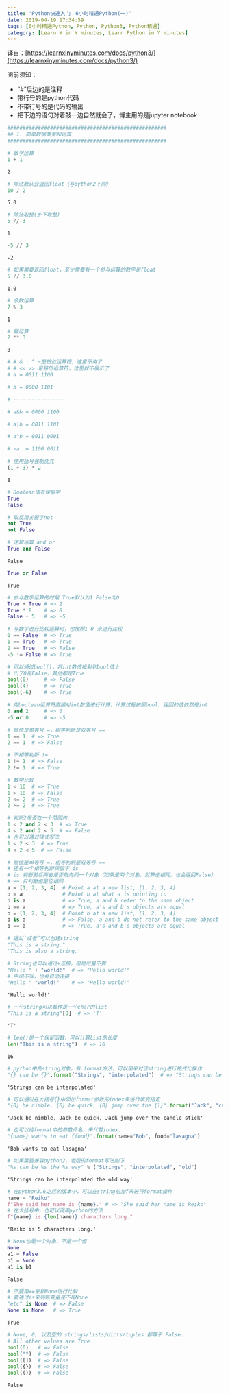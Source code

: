 ```yaml
---
title: 'Python快速入门：6小时精通Python(一)'
date: 2019-04-19 17:34:59
tags: [6小时精通Python, Python, Python3, Python精通]
category: [Learn X in Y minutes, Learn Python in Y minutes]
---
```


译自：[https://learnxinyminutes.com/docs/python3/](https://learnxinyminutes.com/docs/python3/)

阅前须知：

- “#”后边的是注释
- 带行号的是python代码
- 不带行号的是代码的输出
- 把下边的语句对着敲一边自然就会了，博主用的是jupyter notebook

```python
####################################################
## 1. 简单数据类型和运算
####################################################
```


```python
# 数学运算
1 + 1
```




    2




```python
# 除法默认会返回float（与python2不同）
10 / 2
```




    5.0




```python
# 除法取整(乡下取整)
5 // 3
```




    1




```python
-5 // 3
```




    -2




```python
# 如果需要返回float，至少需要有一个参与运算的数字是float
5 // 3.0
```




    1.0




```python
# 余数运算
7 % 3
```




    1




```python
# 幂运算
2 ** 3
```




    8




```python
# # & | ^ ~是按位运算符，这里不讲了
# # << >> 是移位运算符，这里就不展示了
# a = 0011 1100

# b = 0000 1101

# -----------------

# a&b = 0000 1100

# a|b = 0011 1101

# a^b = 0011 0001

# ~a  = 1100 0011
```


```python
# 使用括号强制优先
(1 + 3) * 2
```




    8




```python
# Boolean值有保留字
True
False
```


```python
# 取反用关键字not
not True
not False
```


```python
# 逻辑运算 and or
True and False
```




    False




```python
True or False
```




    True




```python
# 参与数字运算的时候 True默认为1 False为0
True + True # => 2
True * 8    # => 8
False - 5   # => -5
```


```python
# 与数字进行比较运算时，也按照1 0 来进行比较
0 == False  # => True
1 == True   # => True
2 == True   # => False
-5 != False # => True
```


```python
# 可以通过bool()，将int数值投射到bool值上
# 出了0是False，其他都是True
bool(0)     # => False
bool(4)     # => True
bool(-6)    # => True
```


```python
# 用boolean运算符直接对int数值进行计算，计算过程按照bool，返回的值依然是int
0 and 2     # => 0
-5 or 0     # => -5
```


```python
# 赋值是单等号 =，相等判断是双等号 ==
1 == 1  # => True
2 == 1  # => False
```


```python
# 不相等判断 !=
1 != 1  # => False
2 != 1  # => True
```


```python
# 数学比较
1 < 10  # => True
1 > 10  # => False
2 <= 2  # => True
2 >= 2  # => True
```


```python
# 判断2是否在一个范围内
1 < 2 and 2 < 3  # => True
4 < 2 and 2 < 5  # => False
# 也可以通过链式写法
1 < 2 < 3  # => True
4 < 2 < 5  # => False
```


```python
# 赋值是单等号 =，相等判断是双等号 ==
# 还有一个相等判断保留字 is
# is 判断前后两者是否指向同一个对象（如果是两个对象，就算值相同，也会返回False）
# == 只判断值是否相同
a = [1, 2, 3, 4]  # Point a at a new list, [1, 2, 3, 4]
b = a             # Point b at what a is pointing to
b is a            # => True, a and b refer to the same object
b == a            # => True, a's and b's objects are equal
b = [1, 2, 3, 4]  # Point b at a new list, [1, 2, 3, 4]
b is a            # => False, a and b do not refer to the same object
b == a            # => True, a's and b's objects are equal
```


```python
# 通过‘或者“可以创建string
"This is a string."
'This is also a string.'
```


```python
# String也可以通过+连接，但是尽量不要
"Hello " + "world!"  # => "Hello world!"
# 中间不写，也会自动连接
"Hello " "world!"    # => "Hello world!"
```




    'Hello world!'




```python
# 一个string可以看作是一个char的list
"This is a string"[0]  # => 'T'
```




    'T'




```python
# len()是一个保留函数，可以计算list的长度
len("This is a string")  # => 16
```




    16




```python
# python中的string对象，有.format方法，可以用来对该string进行格式化操作
"{} can be {}".format("Strings", "interpolated")  # => "Strings can be interpolated"
```




    'Strings can be interpolated'




```python
# 可以通过在大括号{}中添加format参数的index来进行填充指定
"{0} be nimble, {0} be quick, {0} jump over the {1}".format("Jack", "candle stick")
```




    'Jack be nimble, Jack be quick, Jack jump over the candle stick'




```python
# 也可以给format中的参数命名，来代替index.
"{name} wants to eat {food}".format(name="Bob", food="lasagna") 
```




    'Bob wants to eat lasagna'




```python
# 如果需要兼容python2，老版的format写法如下
"%s can be %s the %s way" % ("Strings", "interpolated", "old")
```




    'Strings can be interpolated the old way'




```python
# 在python3.6之后的版本中，可以在string前加f来进行format操作
name = "Reiko"
f"She said her name is {name}." # => "She said her name is Reiko"
# 在大括号中，也可以调用python的方法
f"{name} is {len(name)} characters long."
```




    'Reiko is 5 characters long.'




```python
# None也是一个对象，不是一个值
None
a1 = False
b1 = None
a1 is b1
```




    False




```python
# 不要用==来和None进行比较
# 要通过is来判断变量是不是None
"etc" is None  # => False
None is None   # => True
```




    True




```python
# None, 0, 以及空的 strings/lists/dicts/tuples 都等于 False.
# All other values are True
bool(0)   # => False
bool("")  # => False
bool([])  # => False
bool({})  # => False
bool(())  # => False
```




    False



